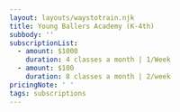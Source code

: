 ```yaml
---
layout: layouts/waystotrain.njk
title: Young Ballers Academy (K-4th)
subbody: ''
subscriptionList:
  - amount: $1000
    duration: 4 classes a month | 1/Week
  - amount: $100
    duration: 8 classes a month | 2/week
pricingNote: ' '
tags: subscriptions
---
```


